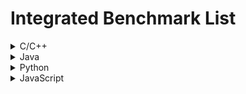 # Integrated Benchmark List


<details>
<summary>C/C++</summary>
<br>

| # | Benchmark         | Language | Repository                                            | # Projects | # Bugs |
| - | ----------------- | -------- | ----------------------------------------------------- | ----------:| ------:|
| 1 | ManyBugs          | C/C++    | <https://github.com/nus-apr/manybugs>                 |          6 |     60 |
| 2 | VulnLoc           | C/C++    | <https://github.com/nus-apr/vulnloc-benchmark>        |         11 |     43 |
| 3 | ExtractFix        | C/C++    | <https://github.com/nus-apr/extractfix-benchmark>     |          7 |     30 |
| 4 | ITSP              | C/C++    | <https://github.com/nus-apr/itsp-benchmark>           |         10 |    661 |


</details>

<details>
<summary>Java</summary>
<br>

| # | Benchmark         | Language | Repository                                            | # Projects | # Bugs |
| - | ----------------- | -------- | ----------------------------------------------------- | ----------:| ------:|
| 1 | Hippodrome        | Java     | <https://github.com/nus-apr/hippodrome-benchmark>     |         16 |     25 |
| 2 | Defects4J         | Java     | <https://github.com/nus-apr/defects4j>                |         17 |    835 |
| 3 | QuixBugs          | Java     | <https://github.com/nus-apr/quixbugs-java-benchmark>  |         40 |     40 |
| 4 | Bears             | Java     | <https://github.com/nus-apr/bears-benchmark>          |         72 |    251 |
| 5 | IntroClassJava    | Java     | <https://github.com/nus-apr/introclassjava-benchmark> |          6 |    297 |

</details>

<details>
<summary>Python</summary>
<br>

| # | Benchmark         | Language | Repository                                            | # Projects | # Bugs |
| - | ----------------- | -------- | ----------------------------------------------------- | ----------:| ------:|
| 1 | Refactory         | Python   | <https://github.com/nus-apr/refactory-benchmark>      |         5  |   1783 |

</details>

<details>
<summary>JavaScript</summary>
<br>

| # | Benchmark         | Language | Repository                                            | # Projects | # Bugs |
| - | ----------------- | -------- | ----------------------------------------------------- | ----------:| ------:|
<!--
| 1 | Hippodrome        | Java     | <https://github.com/nus-apr/hippodrome-benchmark>     |         16 |     25 |
| 2 | Defects4J         | Java     | <https://github.com/nus-apr/defects4j>                |         17 |    835 |
| 3 | QuixBugs          | Java     | <https://github.com/nus-apr/quixbugs-java-benchmark>  |         40 |     40 |
| 4 | Bears             | Java     | <https://github.com/nus-apr/bears-benchmark>          |         72 |    251 |
| 5 | IntroClassJava    | Java     | <https://github.com/nus-apr/introclassjava-benchmark> |          6 |    297 | -->

</details>

